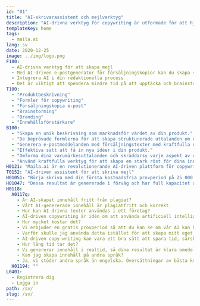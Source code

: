 ```yaml
---
id: "01"
title: "AI-skrivarassistent och mejlverktyg"
description: "AI-drivna verktyg för copywriting är utformade för att hjälpa dig att skriva mer intressant"
templateKey: home
tags:
  - maila.ai
lang: sv
date: 2020-12-25
image: ../img/logo.png
F100:
  - AI-drivna verktyg för att skapa mejl
  - Med AI-driven e-postgenerator för försäljningskopior kan du skapa säljinriktade mejl som motiverar din målgrupp att vidta åtgärder. Ange bara lite produktinformation, så genererar vår avancerade motor ett marknadsföringsmeddelande som tar din produkt till nästa nivå.
  - Integrera AI i din redaktionella process
  - Det är viktigt att spendera mindre tid på att upptäcka och brainstorma och mer tid på att faktiskt producera resultat. Genom att integrera AI-algoritmer i din redaktionella process kan du få in nya idéer i din verksamhet. oavsett om du behöver skriva ett blogginlägg, skapa innehåll för en webbplats eller skapa ett marknadsföringsmejl kan vår plattform hjälpa dig att påskynda din skrivprocess.
T100:
  - "Produktbeskrivning"
  - "Formler för copywriting"
  - "Försäljningskopia e-post"
  - "Brainstorming"
  - "Branding"
  - "Innehållsförstärkare"
B100: 
  - "Skapa en unik beskrivning som marknadsför värdet av din produkt."
  - "De beprövade formlerna för att skapa strukturerade uttalanden om din produkt."
  - "Generera e-postmeddelanden med försäljningstexter med kraftfulla ord och fraser för din produkt."
  - "Effektiva sätt att få in nya idéer i din produkt."
  - "Omforma dina varumärkesuttalanden och skräddarsy varje aspekt av ditt varumärke för att kommunicera dess styrkor och värden."
  - "Använd kraftfulla verktyg för att skapa en stark röst för dina innehållslandningssidor."
H0121: "Maila.ai är en revolutionerande AI-driven plattform för copywriting och skrivhjälp som gör det möjligt för dig att producera professionellt innehåll på några minuter."
T0152: "AI-driven assistent för att skriva mejl"
H01051: "Börja skriva med din första kostnadsfria provperiod på 25 000 ord och se om ditt arbete förbättras."
H01047: "Dessa resultat är genererade i förväg och har full kapacitet av artificiell intelligens."
H0118:
  A0117q:
    - Är AI-skapat innehåll fritt från plagiat? 
    - Vårt AI-genererade innehåll är plagiatfritt och korrekt.
    - Hur kan AI-drivna texter användas i ett företag?
    - AI-driven copywriting är idén om att använda artificiell intelligens för att skriva innehåll för ditt företag. Denna typ av copy-writing kan användas för ett antal olika aspekter av ditt företag, till exempel dina produktbeskrivningar, uppdateringar i sociala medier, e-postmeddelanden och mycket mer.
    - Hur mycket kostar det?
    - Vi erbjuder en gratis provperiod så att du kan se om vår AI kan hjälpa dig att producera bra innehåll.
    - Varför skulle jag använda detta istället för att skapa mitt eget innehåll?
    - AI-driven copy-writing kan vara ett bra sätt att spara tid, särskilt om du har ont om personal. Automatiserat skrivande kan producera innehåll snabbare än om en mänsklig skribent gör det.
    - Hur lång tid tar det?
    - Vi genererar innehåll i realtid, så dina resultat är klara omedelbart. Eftersom vår motor för kopieringsgenerering är helt automatiserad gör det också att vi kan skala vår produktion för att matcha dina behov.
    - Kan jag skapa innehåll på andra språk?
    - Ja, vi stöder andra språk än engelska. Översättningar av bästa kvalitet finns för närvarande tillgängliga på engelska.
  H01194: ""
L0401:
  - Registrera dig
  - Logga in
path: /sv/
slug: /sv/
---
```


